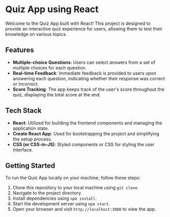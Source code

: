 

# Quiz App using React

Welcome to the Quiz App built with React! This project is designed to provide an interactive quiz experience for users, allowing them to test their knowledge on various topics.

## Features

- **Multiple-choice Questions**: Users can select answers from a set of multiple choices for each question.
- **Real-time Feedback**: Immediate feedback is provided to users upon answering each question, indicating whether their response was correct or incorrect.
- **Score Tracking**: The app keeps track of the user's score throughout the quiz, displaying the total score at the end.


## Tech Stack

- **React**: Utilized for building the frontend components and managing the application state.
- **Create React App**: Used for bootstrapping the project and simplifying the setup process.
- **CSS (or CSS-in-JS)**: Styled components or CSS for styling the user interface.

## Getting Started

To run the Quiz App locally on your machine, follow these steps:

1. Clone this repository to your local machine using `git clone`.
2. Navigate to the project directory.
3. Install dependencies using `npm install`.
4. Start the development server using `npm start`.
5. Open your browser and visit `http://localhost:3000` to view the app.






 
 
